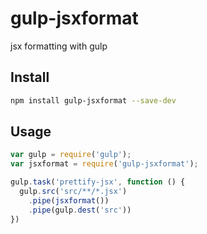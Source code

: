 # gulp-jsxformat
jsx formatting  with gulp

## Install
```bash
npm install gulp-jsxformat --save-dev
```

## Usage
```js
var gulp = require('gulp');
var jsxformat = require('gulp-jsxformat');

gulp.task('prettify-jsx', function () {
  gulp.src('src/**/*.jsx')
    .pipe(jsxformat())
    .pipe(gulp.dest('src'))
})
```
